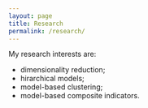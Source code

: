 ```yaml
---
layout: page
title: Research
permalink: /research/
---
```


My research interests are:
- dimensionality reduction;
- hirarchical models;
- model-based clustering;
- model-based composite indicators.
